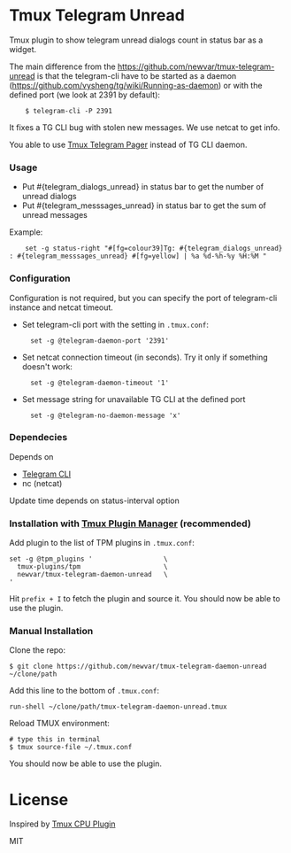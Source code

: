 # Tmux Telegram Unread

Tmux plugin to show telegram unread dialogs count in status bar as a widget.

The main difference from the https://github.com/newvar/tmux-telegram-unread is that the telegram-cli have to be started as a daemon (https://github.com/vysheng/tg/wiki/Running-as-daemon)
or with the defined port (we look at 2391 by default):

        $ telegram-cli -P 2391

It fixes a TG CLI bug with stolen new messages. We use netcat to get info.

You able to use [Tmux Telegram Pager](https://github.com/newvar/tmux-telegram-pager) instead of TG CLI daemon.

### Usage

- Put #{telegram_dialogs_unread} in status bar to get the number of unread dialogs
- Put #{telegram_messsages_unread} in status bar to get the sum of unread messages

Example:

        set -g status-right "#[fg=colour39]Tg: #{telegram_dialogs_unread} : #{telegram_messsages_unread} #[fg=yellow] | %a %d-%h-%y %H:%M "

### Configuration

Configuration is not required, but you can specify the port of telegram-cli instance and netcat timeout.

- Set telegram-cli port with the setting in `.tmux.conf`:

        set -g @telegram-daemon-port '2391'

- Set netcat connection timeout (in seconds). Try it only if something doesn't work:

        set -g @telegram-daemon-timeout '1'

- Set message string for unavailable TG CLI at the defined port

        set -g @telegram-no-daemon-message 'x'

### Dependecies

Depends on
* [Telegram CLI](https://github.com/vysheng/tg)
* nc (netcat)

Update time depends on status-interval option

### Installation with [Tmux Plugin Manager](https://github.com/tmux-plugins/tpm) (recommended)

Add plugin to the list of TPM plugins in `.tmux.conf`:

    set -g @tpm_plugins '                  \
      tmux-plugins/tpm                     \
      newvar/tmux-telegram-daemon-unread   \
    '

Hit `prefix + I` to fetch the plugin and source it. You should now be able to
use the plugin.

### Manual Installation

Clone the repo:

    $ git clone https://github.com/newvar/tmux-telegram-daemon-unread ~/clone/path

Add this line to the bottom of `.tmux.conf`:

    run-shell ~/clone/path/tmux-telegram-daemon-unread.tmux

Reload TMUX environment:

    # type this in terminal
    $ tmux source-file ~/.tmux.conf

You should now be able to use the plugin.

# License

Inspired by [Tmux CPU Plugin](https://github.com/tmux-plugins/tmux-cpu)

MIT
